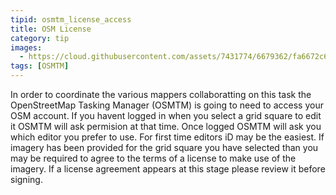 ```yaml
---
tipid: osmtm_license_access
title: OSM License
category: tip
images:
  - https://cloud.githubusercontent.com/assets/7431774/6679362/fa6672c6-cc1c-11e4-85a4-d51e5da60523.gif
tags: [OSMTM]
---
```


In order to coordinate the various mappers collaboratting on this task the OpenStreetMap Tasking Manager (OSMTM) is going to need to access your OSM account. If you havent logged in when you select a grid square to edit it OSMTM will ask permision at that time. Once logged OSMTM will ask you which editor you prefer to use. For first time editors iD may be the easiest. If imagery has been provided for the grid square you have selected than you may be required to agree to the terms of a license to make use of the imagery. If a license agreement appears at this stage please review it before signing. 



 
